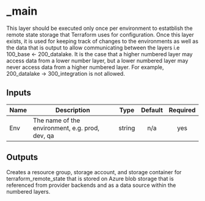# _main

This layer should be executed only once per environment to estatblish the remote state storage
that Terraform uses for configuration.  Once this layer exists, it is used for keeping track
of changes to the environments as well as the data that is output to allow communicating
between the layers i.e 100_base <- 200_datalake.  It is the case that a higher numbered layer
may access data from a lower number layer, but a lower numbered layer may never access data
from a higher numbered layer.  For example, 200_datalake -> 300_integration is not allowed. 

## Inputs

| Name | Description | Type | Default | Required |
|------|-------------|:----:|:-----:|:-----:|
| Env | The name of the environment, e.g. prod, dev, qa | string | n/a | yes |

## Outputs

Creates a resource group, storage account, and storage container for terraform_remote_state
that is stored on Azure blob storage that is referenced from provider backends and as a
data source within the numbered layers.
